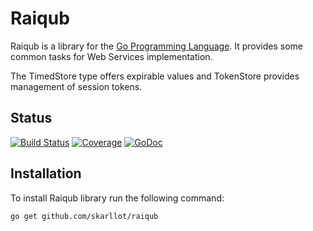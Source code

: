# Raiqub

Raiqub is a library for the [Go Programming Language][go]. It provides
some common tasks for Web Services implementation.

The TimedStore type offers expirable values and TokenStore provides management
of session tokens.

## Status

[![Build Status](https://travis-ci.org/skarllot/raiqub.svg?branch=master)](https://travis-ci.org/skarllot/raiqub) [![Coverage](http://gocover.io/_badge/github.com/skarllot/raiqub)](http://gocover.io/github.com/skarllot/raiqub) [![GoDoc](https://godoc.org/github.com/skarllot/raiqub?status.svg)](http://godoc.org/github.com/skarllot/raiqub)

## Installation

To install Raiqub library run the following command:

~~~ bash
go get github.com/skarllot/raiqub
~~~


[go]: http://golang.org/
